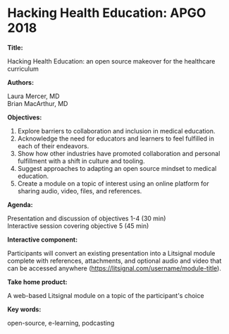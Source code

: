 # Hacking Health Education: APGO 2018

**Title:**

Hacking Health Education:
an open source makeover for the healthcare curriculum 

**Authors:**

Laura Mercer, MD  
Brian MacArthur, MD

**Objectives:**
1) Explore barriers to collaboration and inclusion in medical education.
2) Acknowledge the need for educators and learners to feel fulfilled in each of their endeavors.
3) Show how other industries have promoted collaboration and personal fulfillment with a shift in culture and tooling. 
4) Suggest approaches to adapting an open source mindset to medical education. 
5) Create a module on a topic of interest using an online platform for sharing audio, video, files, and references. 

**Agenda:**

Presentation and discussion of objectives 1-4 (30 min)  
Interactive session covering objective 5 (45 min)

**Interactive component:**

Participants will convert an existing presentation into a Litsignal module complete with references, attachments, and optional audio and video that can be accessed anywhere (https://litsignal.com/username/module-title).

**Take home product:**

A web-based Litsignal module on a topic of the participant's choice

**Key words:**

open-source, e-learning, podcasting 
